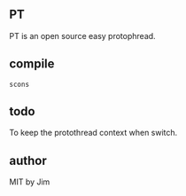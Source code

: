 ## PT  
PT is an open source easy protophread.

## compile  
`scons` 

## todo
To keep the protothread context when switch.   

## author
MIT by Jim


